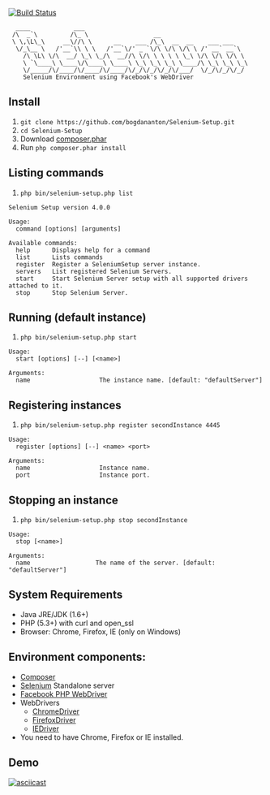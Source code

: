 [![Build Status](https://travis-ci.org/bogdananton/Selenium-Setup.svg)](https://travis-ci.org/bogdananton/Selenium-Setup)

```
  ____            ___
 /\  _`\         /\_ \                  __
 \ \,\L\_\     __\//\ \      __    ___ /\_\  __  __    ___ ___
  \/_\__ \   /'__`\\ \ \   /'__`\/' _ `\/\ \/\ \/\ \ /' __` __`\
    /\ \L\ \/\  __/ \_\ \_/\  __//\ \/\ \ \ \ \ \_\ \/\ \/\ \/\ \
    \ `\____\ \____\/\____\ \____\ \_\ \_\ \_\ \____/\ \_\ \_\ \_\
    \/_____/\/____/\/____/\/____/\/_/\/_/\/_/\/___/  \/_/\/_/\/_/
    Selenium Environment using Facebook's WebDriver
```

## Install

1. `git clone https://github.com/bogdananton/Selenium-Setup.git`
1. `cd Selenium-Setup`
1. Download [composer.phar](https://getcomposer.org/composer.phar)
1. Run `php composer.phar install`

## Listing commands

1. `php bin/selenium-setup.php list`

```
Selenium Setup version 4.0.0

Usage:
  command [options] [arguments]

Available commands:
  help      Displays help for a command
  list      Lists commands
  register  Register a SeleniumSetup server instance.
  servers   List registered Selenium Servers.
  start     Start Selenium Server setup with all supported drivers attached to it.
  stop      Stop Selenium Server.
```

## Running (default instance)

1. `php bin/selenium-setup.php start`

```
Usage:
  start [options] [--] [<name>]

Arguments:
  name                   The instance name. [default: "defaultServer"]
```

## Registering instances

1. `php bin/selenium-setup.php register secondInstance 4445`

```
Usage:
  register [options] [--] <name> <port>

Arguments:
  name                   Instance name.
  port                   Instance port.
```

## Stopping an instance

1. `php bin/selenium-setup.php stop secondInstance`

```
Usage:
  stop [<name>]

Arguments:
  name                  The name of the server. [default: "defaultServer"]
```

## System Requirements

* Java JRE/JDK (1.6+)
* PHP (5.3+) with curl and open_ssl
* Browser: Chrome, Firefox, IE (only on Windows)

## Environment components:

* [Composer](https://getcomposer.org/)
* [Selenium](http://www.seleniumhq.org) Standalone server
* [Facebook PHP WebDriver](https://github.com/facebook/php-webdriver)
* WebDrivers
   * [ChromeDriver](https://code.google.com/p/selenium/wiki/ChromeDriver)
   * [FirefoxDriver](https://code.google.com/p/selenium/wiki/FirefoxDriver)
   * [IEDriver](https://code.google.com/p/selenium/wiki/InternetExplorerDriver)
* You need to have Chrome, Firefox or IE installed.

## Demo

[![asciicast](https://asciinema.org/a/5s4dt4szujci9dfcx2fe9qwt4.png)](https://asciinema.org/a/5s4dt4szujci9dfcx2fe9qwt4)
